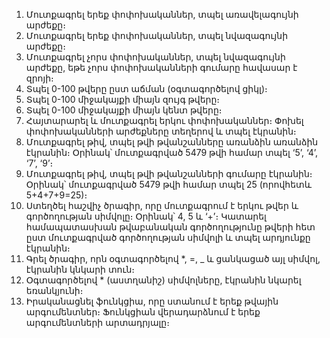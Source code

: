 1. Մուտքագրել երեք փոփոխականներ, տպել առավելագույնի արժեքը։
2. Մուտքագրել երեք փոփոխականներ, տպել նվազագույնի արժեքը։
3. Մուտքագրել չորս փոփոխականներ, տպել նվազագույնի արժեքը, եթե չորս փոփոխականների գումարը հավասար է զրոյի։
4. Տպել 0-100 թվերը ըստ աճման (օգտագործելով ցիկլ)։
5. Տպել 0-100 միջակայքի միայն զույգ թվերը։
6. Տպել 0-100 միջակայքի միայն կենտ թվերը։
7. Հայտարարել և մուտքագրել երկու փոփոխականներ։ Փոխել փոփոխականների արժեքները տեղերով և տպել էկրանին։
8. Մուտքագրել թիվ, տպել թվի թվանշանները առանձին առանձին էկրանին։ Օրինակ՝ մուտքագրված 5479 թվի համար տպել ‘5’, ‘4’, ‘7’, ‘9’։
9. Մուտքագրել թիվ, տպել թվի թվանշանների գումարը էկրանին։ Օրինակ՝ մուտքագրված 5479 թվի համար տպել 25 (որովհետև 5+4+7+9=25)։
10. Ստեղծել հաշվիչ ծրագիր, որը մուտքագրում է երկու թվեր և գործողության սիմվոլը։ Օրինակ՝ 4, 5 և ‘+’։ Կատարել համապատասխան թվաբանական գործողությունը թվերի հետ ըստ մուտքագրված գործողության սիմվոլի և տպել արդյունքը էկրանին։
11. Գրել ծրագիր, որն օգտագործելով *, =, _ և ցանկացած այլ սիմվոլ, էկրանին կնկարի տուն։
12. Օգտագործելով * (աստղանիշ) սիմվոլները, էկրանին նկարել եռանկյունի։
13. Իրականացնել ֆունկցիա, որը ստանում է երեք թվային արգումենտներ։ Ֆունկցիան վերադարձնում է երեք արգումենտների արտադրյալը։
